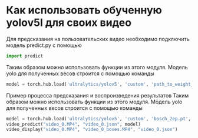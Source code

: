 # Как использовать обученную yolov5l для своих видео

Для предсказания на пользовательских видео необходимо подключить модель predict.py с помощью 
```python
import predict
```
Таким образом можно использовать функции из этого модуля. Модель yolo для полученных весов строится с помощью команды
```python
model = torch.hub.load('ultralytics/yolov5', 'custom', 'path_to_weight_file', force_reload=True)
```
Пример процесса предсказания и воспроизведения результатов
Таким образом можно использовать функции из этого модуля. Модель yolo для полученных весов строится с помощью команды
```python
model = torch.hub.load('ultralytics/yolov5', 'custom', 'bosch_2ep.pt', force_reload=True)
video_predict("video_0.MP4", "video_0.json", model)
video_display("video_0.MP4", "video_0_boxes.MP4", "video_0.json")
```
